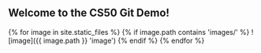## Welcome to the CS50 Git Demo!

{% for image in site.static_files %}
 {% if image.path contains 'images/' %}
  ![image]({{ image.path }} 'image')
 {% endif %}
{% endfor %}
